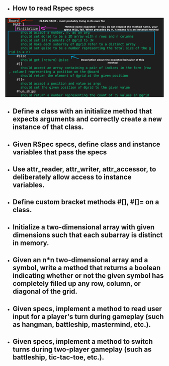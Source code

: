 + ## How to read Rspec specs 

![FA02Prep.png](FA02Prep.png)

+ ## Define a class with an initialize method that expects arguments and correctly create a new instance of that class.
+ ## Given RSpec specs, define class and instance variables that pass the specs

+ ## Use attr_reader, attr_writer, attr_accessor, to deliberately allow access to instance variables.

+ ## Define custom bracket methods #[], #[]= on a class.

+ ## Initialize a two-dimensional array with given dimensions such that each subarray is distinct in memory.

+ ## Given an n*n two-dimensional array and a symbol, write a method that returns a boolean indicating whether or not the given symbol has completely filled up any row, column, or diagonal of the grid.

+ ## Given specs, implement a method to read user input for a player's turn during gameplay (such as hangman, battleship, mastermind, etc.).

+ ## Given specs, implement a method to switch turns during two-player gameplay (such as battleship, tic-tac-toe, etc.).

